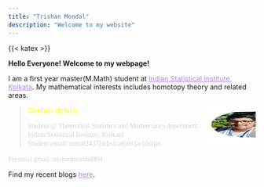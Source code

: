```yaml
---
title: "Trishan Mondal"
description: "Welcome to my website"
---
```


{{< katex >}}



**Hello Everyone! Welcome to my webpage!**

I am a first year master(M.Math) student at <a href="https://www.isical.ac.in/" style="color:hsl(263, 69.40%, 71.80%) ">Indian Statistical Institute, Kolkata</a>. My mathematical interests includes homotopy theory and related areas. <br>

<img src="featured.webp" width="100" height="80" alt="*picture*" align=right>

><a style="color:yellow">Contact detalis:</a>
>
> <span style="color: #d2d5d8; font-family: 'Garamond'; font-size: 1em;">Student @ Theoretical Statistics and Mathematics depertment <br>
Indian Statistical Institute, Kolkata <br>
Student email: mmat2437[at]isical[dot]ac[dot]in<br>
</span>
<span style="color: #d2d5d8; font-family: 'Garamond'; font-size: 1em;">Personal gmail: trishanmondal004</span>



<!-- <span style="color:rgb(253, 253, 253); font-family: 'Garamond; font-size: 1em;">Student email: mmat2437[at]isikol[dot]ac[dot]in</span> -->

Find my recent blogs <a href="https://trishan8.github.io/posts/" style="color:hsl(263, 69.40%, 71.80%) ">here</a>. 

<!-- <hr style="height:0.1px;border-width:0;color:gray;background-color:hsl(263, 69.40%, 71.80%) ">  -->


